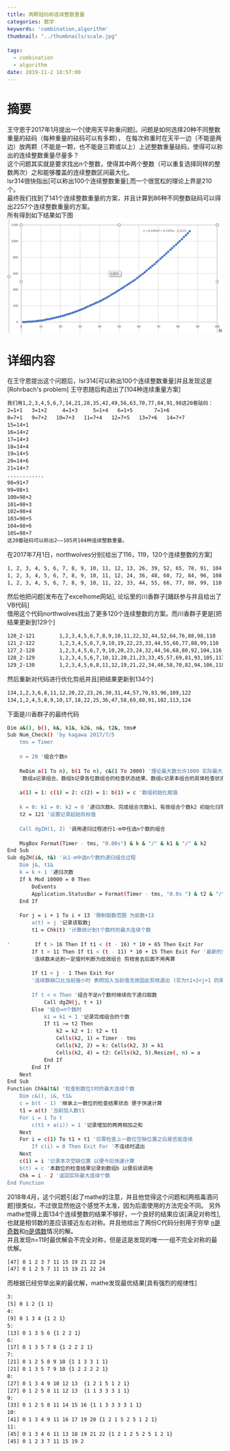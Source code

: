```yaml
---
title: 两颗砝码称连续整数重量
categories: 数学
keywords: 'combination,algorithm'
thumbnail: "../thumbnails/scale.jpg"

tags:
  - combination
  - algorithm
date: 2019-11-2 10:57:00
---
```


# 摘要
王守恩于2017年1月提出一个[使用天平称重问题]。问题是如何选择20种不同整数重量的砝码（每种重量的砝码可以有多颗），
在每次称重时在天平一边（不能是两边）放两颗（不能是一颗，也不能是三颗或以上）上述整数重量砝码，使得可以称出的连续整数重量尽量多？  
这个问题其实就是要求找出n个整数，使得其中两个整数（可以重复选择同样的整数两次）之和能够覆盖的连续整数区间最大化。  
lsr314很快指出[可以称出100个连续整数重量],而一个很宽松的理论上界是210个。  
最终我们找到了141个连续整数重量的方案，并且计算到86种不同整数砝码可以得出2257个连续整数重量的方案。  
所有得到如下结果如下图  
![balance_stat](../thumbnails/balance_stat.png)  

# 详细内容
在王守恩提出这个问题后，lsr314[可以称出100个连续整数重量]并且发现这是[Rohrbach's problem]
王守恩随后构造出了[104种连续重量方案] 
```bash
我们用1,2,3,4,5,6,7,14,21,28,35,42,49,56,63,70,77,84,91,98这20套砝码：
2=1+1   3=1+2     4=1+3     5=1+4   6=1+5       7=1+6
8=7+1   9=7+2   10=7+3   11=7+4   12=7+5   13=7+6   14=7+7
15=14+1
16=14+2
17=14+3
18=14+4
19=14+5
20=14+6
21=14+7
............
98=91+7
99=98+1
100=98+2
101=98+3
102=98+4
103=98+5
104=98+6
105=98+7
这20套砝码可以称出2——105共104种连续整数重量。
```
在2017年7月1日，northwolves分别[给出了116，119，120个连续整数的方案]  
```bash
1, 2, 3, 4, 5, 6, 7, 8, 9, 10, 11, 12, 13, 26, 39, 52, 65, 78, 91, 104  116个
1, 2, 3, 4, 5, 6, 7, 8, 9, 10, 11, 12, 24, 36, 48, 60, 72, 84, 96, 108  119个
1, 2, 3, 4, 5, 6, 7, 8, 9, 10, 11, 22, 33, 44, 55, 66, 77, 88, 99, 110  120个
```
然后他把问题[发布在了excelhome网站], 论坛里的川香群子[踊跃参与并且给出了VB代码]  
借用这个代码northwolves找出了更多120个连续整数的方案。而川香群子更是[把结果更新到129个]  
```bash
120_2-121        1,2,3,4,5,6,7,8,9,10,11,22,32,44,52,64,76,88,98,110
121_2-122        1,2,3,4,5,6,7,9,10,19,22,23,33,44,55,66,77,88,99,110
127_2-128        1,2,3,4,5,6,7,9,10,20,23,24,32,44,56,68,80,92,104,116
128_2-129        1,2,3,4,5,6,7,10,12,20,21,23,33,45,57,69,81,93,105,117
129_2-130        1,2,3,4,5,6,8,11,12,19,21,22,34,46,58,70,82,94,106,118
```
然后重新对代码进行优化剪纸并且[把结果更新到134个]  
```bash
134,1,2,3,6,8,11,12,20,22,23,26,30,31,44,57,70,83,96,109,122
134,1,2,4,5,8,9,10,17,18,22,25,36,47,58,69,80,91,102,113,124
```
下面是川香群子的最终代码
```bash
Dim a&(), b(), k&, k1&, k2&, n&, t2&, tms#
Sub Num_Check() 'by kagawa 2017/7/5
    tms = Timer
    
    n = 20 '组合个数n
    
    ReDim a(1 To n), b(1 To n), c&(1 To 2000) '理论最大数允许1000 实际最大数124
    '数组a记录组合、数组b记录各位数组合的检查状态结果、数组c记录本组合的具体检查状态
    
    a(1) = 1: c(1) = 2: c(2) = 1: b(1) = c '数组初始化赋值
    
    k = 0: k1 = 0: k2 = 0 '递归次数k、完成组合次数k1、有效组合个数k2 初始化归零
    t2 = 121 '设置记录起始目标值
    
    Call dgZH(1, 2) '调用递归过程进行1-m中任选n个数的组合
    
    MsgBox Format(Timer - tms, "0.00s") & k & "/" & k1 & "/" & k2
End Sub
Sub dgZH(i&, t&) '从1-m中选n个数的递归组合过程
    Dim j&, t1&
    k = k + 1 '递归次数
    If k Mod 10000 = 0 Then
        DoEvents
        Application.StatusBar = Format(Timer - tms, "0.0s ") & t2 & "/" & k & "/" & k1 & "/" & k2
    End If
    
    For j = i + 1 To i + 13 '限制取数范围 为前数+13
        a(t) = j '记录该取数j
        t1 = Chk(t) '计算统计到t个数时的最大连续个数
        
'        If t > 16 Then If t1 < (t - 16) * 10 + 65 Then Exit For
        If t > 11 Then If t1 < (t - 11) * 10 + 15 Then Exit For '最新的剪枝更严格
        '连续数未达到一定值时判断为低效组合 剪枝舍去后面不用再算
        
        If t1 < j - 1 Then Exit For
        '连续数缺口比当前值小时 表明加入当前值无效因此剪枝退出 (实为t1+2<j+1 的简化)
        
        If t < n Then '组合不足n个数时继续向下递归取数
            Call dgZH(j, t + 1)
        Else '组合=n个数时
            k1 = k1 + 1 '记录完成组合的个数
            If t1 >= t2 Then
                k2 = k2 + 1: t2 = t1
                Cells(k2, 1) = Timer - tms
                Cells(k2, 2) = k: Cells(k2, 3) = k1
                Cells(k2, 4) = t2: Cells(k2, 5).Resize(, n) = a
            End If
        End If
    Next
End Sub
Function Chk&(t&) '检查到数位t时的最大连续个数
    Dim c&(), i&, t1&
    c = b(t - 1) '继承上一数位的检查结果状态 便于快速计算
    t1 = a(t) '当前加入数t1
    For i = 1 To t
        c(t1 + a(i)) = 1 '记录增加的两两相加之和
    Next
    For i = c(1) To t1 + t1 '仅需检查上一数位空缺位置之后是否能连续
        If c(i) = 0 Then Exit For '不连续时退出
    Next
    c(1) = i '记录本次空缺位置 以便今后快速计算
    b(t) = c '本数位的检查结果记录到数组b 以便后续调用
    Chk = i - 2 '返回实际最大连续个数
End Function
```
2018年4月，这个问题引起了mathe的注意，并且他觉得这个问题和[两瓶毒酒问题]很类似，不过很显然他这个感觉不太准，因为后面使用的方法完全不同。
另外mathe觉得上面134个连续整数的结果不够好，一个良好的结果应该[满足对称性],也就是相邻数的差应该接近左右对称。并且他给出了两份C代码分别用于穷举
[n是奇数](../attached/scale/scale_odd.txt)和[n是偶数](../attached/scale/scale_even.txt)情况的解。  
并且发现n=11时最优解会不完全对称，但是这是发现的唯一一组不完全对称的最优解。
```bash
[47] 0 1 2 3 7 11 15 19 21 22 24
[47] 0 1 2 5 7 11 15 19 21 22 24
```
而根据已经穷举出来的最优解，mathe发现最优结果[具有强烈的规律性]  
```bash
3:
[5] 0 1 2 {1 1}
4:
[9] 0 1 3 4 {1 2 1}
5:
[13] 0 1 3 5 6 {1 2 2 1}
6:
[17] 0 1 3 5 7 8 {1 2 2 2 1}
7:
[21] 0 1 2 5 8 9 10 {1 1 3 3 1 1}
[21] 0 1 3 5 7 9 10 {1 2 2 2 2 1}
8:
[27] 0 1 3 4 9 10 12 13  {1 2 1 5 1 2 1}
[27] 0 1 2 5 8 11 12 13  {1 1 3 3 3 1 1}
9:
[33] 0 1 2 5 8 11 14 15 16 {1 1 3 3 3 3 1 1}
10:
[41] 0 1 3 4 9 11 16 17 19 20 {1 2 1 5 2 5 1 2 1}
11:
[45] 0 1 3 4 6 11 13 18 19 21 22 {1 2 1 2 5 2 5 1 2 1}
[45] 0 1 2 3 7 11 15 19 2
